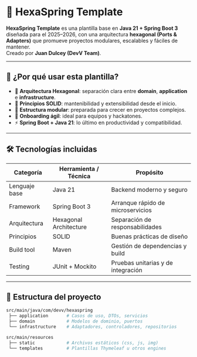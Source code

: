 # 🚀 HexaSpring Template

**HexaSpring Template** es una plantilla base en **Java 21 + Spring Boot 3** diseñada para el 2025–2026, con una arquitectura **hexagonal (Ports & Adapters)** que promueve proyectos modulares, escalables y fáciles de mantener.  
Creado por **Juan Dulcey (DevV Team)**.

---

## 🧠 ¿Por qué usar esta plantilla?

- 🧱 **Arquitectura Hexagonal**: separación clara entre **domain**, **application** e **infrastructure**.  
- 📐 **Principios SOLID**: mantenibilidad y extensibilidad desde el inicio.  
- 🔄 **Estructura modular**: preparada para crecer en proyectos complejos.  
- 🤝 **Onboarding ágil**: ideal para equipos y hackatones.  
- ⚡ **Spring Boot + Java 21**: lo último en productividad y compatibilidad.  

---

## 🛠️ Tecnologías incluidas

| Categoría         | Herramienta / Técnica   | Propósito                                |
|-------------------|-------------------------|------------------------------------------|
| Lenguaje base     | Java 21                 | Backend moderno y seguro                 |
| Framework         | Spring Boot 3           | Arranque rápido de microservicios        |
| Arquitectura      | Hexagonal Architecture  | Separación de responsabilidades          |
| Principios        | SOLID                   | Buenas prácticas de diseño               |
| Build tool        | Maven                   | Gestión de dependencias y build          |
| Testing           | JUnit + Mockito         | Pruebas unitarias y de integración       |

---

## 📂 Estructura del proyecto

```bash
src/main/java/com/devv/hexaspring
 ├── application       # Casos de uso, DTOs, servicios
 ├── domain            # Modelos de dominio, puertos
 └── infrastructure    # Adaptadores, controladores, repositorios

src/main/resources
 ├── static            # Archivos estáticos (css, js, img)
 └── templates         # Plantillas Thymeleaf u otros engines
